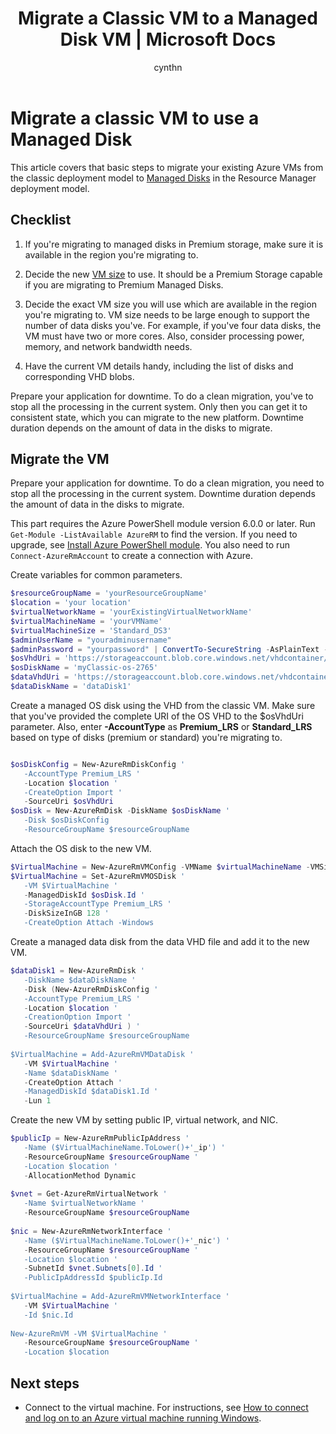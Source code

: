 ﻿---
title: Migrate a Classic VM to a Managed Disk VM | Microsoft Docs
description: Migrate a single Azure VM from the classic deployment model to Managed Disks in the Resource Manager deployment model.
services: virtual-machines-windows
documentationcenter: ''
author: cynthn
manager: jeconnoc
editor: ''
tags: azure-resource-manager

ms.assetid: 
ms.service: virtual-machines-windows
ms.workload: infrastructure-services
ms.tgt_pltfrm: vm-windows
ms.devlang: na
ms.topic: article
ms.date: 11/06/2018
ms.author: cynthn

---


# Migrate a classic VM to use a Managed Disk 


This article covers that basic steps to migrate your existing Azure VMs from the classic deployment model to [Managed Disks](managed-disks-overview.md) in the Resource Manager deployment model.



## Checklist

1.  If you're migrating to managed disks in Premium storage, make sure it is available in the region you're migrating to.

2.  Decide the new [VM size](sizes.md) to use. It should be a Premium Storage capable if you are migrating to Premium Managed Disks.

3.  Decide the exact VM size you will use which are available in the region you're migrating to. VM size needs to be large enough to support the number of data disks you've. For example, if you've four data disks, the VM must have two or more cores. Also, consider processing power, memory, and network bandwidth needs.

4.  Have the current VM details handy, including the list of disks and corresponding VHD blobs.

Prepare your application for downtime. To do a clean migration, you've to stop all the processing in the current system. Only then you can get it to consistent state, which you can migrate to the new platform. Downtime duration depends on the amount of data in the disks to migrate.


## Migrate the VM

Prepare your application for downtime. To do a clean migration, you need to stop all the processing in the current system. Downtime duration depends the amount of data in the disks to migrate.

This part requires the Azure PowerShell module version 6.0.0 or later. Run ` Get-Module -ListAvailable AzureRM` to find the version. If you need to upgrade, see [Install Azure PowerShell module](/powershell/azure/install-azurerm-ps). You also need to run `Connect-AzureRmAccount` to create a connection with Azure.


Create variables for common parameters.


```powershell
$resourceGroupName = 'yourResourceGroupName'
$location = 'your location' 
$virtualNetworkName = 'yourExistingVirtualNetworkName'
$virtualMachineName = 'yourVMName'
$virtualMachineSize = 'Standard_DS3'
$adminUserName = "youradminusername"
$adminPassword = "yourpassword" | ConvertTo-SecureString -AsPlainText -Force
$osVhdUri = 'https://storageaccount.blob.core.windows.net/vhdcontainer/osdisk.vhd'
$osDiskName = 'myClassic-os-2765'
$dataVhdUri = 'https://storageaccount.blob.core.windows.net/vhdcontainer/datadisk1.vhd'
$dataDiskName = 'dataDisk1'
```


Create a managed OS disk using the VHD from the classic VM. Make sure that you've provided the complete URI of the OS VHD to the $osVhdUri parameter. Also, enter **-AccountType** as **Premium_LRS** or **Standard_LRS** based on type of disks (premium or standard) you're migrating to.


```powershell

$osDiskConfig = New-AzureRmDiskConfig '
   -AccountType Premium_LRS '
   -Location $location '
   -CreateOption Import '
   -SourceUri $osVhdUri
$osDisk = New-AzureRmDisk -DiskName $osDiskName '
   -Disk $osDiskConfig
   -ResourceGroupName $resourceGroupName
```

Attach the OS disk to the new VM.

```powershell
$VirtualMachine = New-AzureRmVMConfig -VMName $virtualMachineName -VMSize $virtualMachineSize
$VirtualMachine = Set-AzureRmVMOSDisk '
   -VM $VirtualMachine '
   -ManagedDiskId $osDisk.Id '
   -StorageAccountType Premium_LRS '
   -DiskSizeInGB 128 '
   -CreateOption Attach -Windows
```

Create a managed data disk from the data VHD file and add it to the new VM.

```powershell
$dataDisk1 = New-AzureRmDisk '
   -DiskName $dataDiskName '
   -Disk (New-AzureRmDiskConfig '
   -AccountType Premium_LRS '
   -Location $location '
   -CreationOption Import '
   -SourceUri $dataVhdUri ) '
   -ResourceGroupName $resourceGroupName
	
$VirtualMachine = Add-AzureRmVMDataDisk '
   -VM $VirtualMachine '
   -Name $dataDiskName '
   -CreateOption Attach '
   -ManagedDiskId $dataDisk1.Id '
   -Lun 1
```

Create the new VM by setting public IP, virtual network, and NIC.

```powershell
$publicIp = New-AzureRmPublicIpAddress '
   -Name ($VirtualMachineName.ToLower()+'_ip') '
   -ResourceGroupName $resourceGroupName '
   -Location $location '
   -AllocationMethod Dynamic
	
$vnet = Get-AzureRmVirtualNetwork '
   -Name $virtualNetworkName '
   -ResourceGroupName $resourceGroupName
	
$nic = New-AzureRmNetworkInterface '
   -Name ($VirtualMachineName.ToLower()+'_nic') '
   -ResourceGroupName $resourceGroupName '
   -Location $location '
   -SubnetId $vnet.Subnets[0].Id '
   -PublicIpAddressId $publicIp.Id
	
$VirtualMachine = Add-AzureRmVMNetworkInterface '
   -VM $VirtualMachine '
   -Id $nic.Id
	
New-AzureRmVM -VM $VirtualMachine '
   -ResourceGroupName $resourceGroupName '
   -Location $location
```



## Next steps

- Connect to the virtual machine. For instructions, see [How to connect and log on to an Azure virtual machine running Windows](connect-logon.md?toc=%2fazure%2fvirtual-machines%2fwindows%2ftoc.json).

